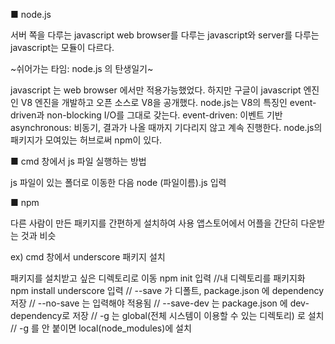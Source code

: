 ■ node.js

서버 쪽을 다루는 javascript
web browser를 다루는 javascript와
server를 다루는 javascript는 모듈이 다르다.

~쉬어가는 타임: node.js 의 탄생일기~

javascript 는 web browser 에서만 적용가능했었다.
하지만 구글이 javascript 엔진인 V8 엔진을 개발하고
오픈 소스로 V8을 공개했다.
node.js는 V8의 특징인 event-driven과 non-blocking I/O를
그대로 갖는다.
event-driven: 이벤트 기반
asynchronous: 비동기, 결과가 나올 때까지 기다리지 않고
계속 진행한다.
node.js의 패키지가 모여있는 허브로써 npm이 있다.

■ cmd 창에서 js 파일 실행하는 방법

js 파일이 있는 폴더로 이동한 다음
node (파일이름).js 입력

■ npm

다른 사람이 만든 패키지를 간편하게 설치하여 사용
앱스토어에서 어플을 간단히 다운받는 것과 비슷

ex) cmd 창에서 underscore 패키지 설치

패키지를 설치받고 싶은 디렉토리로 이동
npm init 입력
//내 디렉토리를 패키지화
npm install underscore 입력
// --save 가 디폴트, package.json 에 dependency 저장
// --no-save 는 입력해야 적용됨
// --save-dev 는 package.json 에 dev-dependency로 저장
// -g 는 global(전체 시스템이 이용할 수 있는 디렉토리) 로 설치
// -g 를 안 붙이면 local(node_modules)에 설치